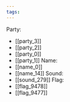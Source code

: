 ```yaml
---
tags:
---
```

Party:
- [[party_3]]
- [[party_2]]
- [[party_0]]
- [[party_1]]
Name:
- [[name_0]]
- [[name_14]]
Sound:
- [[sound_279]]
Flag:
- [[flag_9478]]
- [[flag_9477]]
